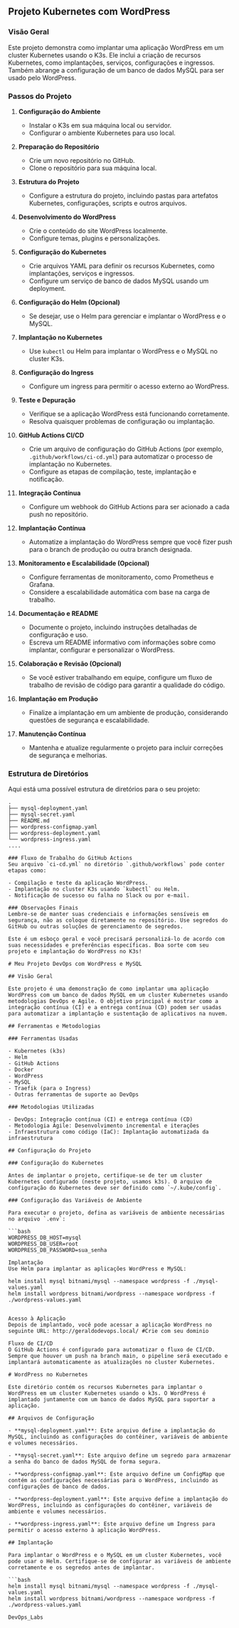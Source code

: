 
## Projeto Kubernetes com WordPress

### Visão Geral
Este projeto demonstra como implantar uma aplicação WordPress em um cluster Kubernetes usando o K3s. Ele inclui a criação de recursos Kubernetes, como implantações, serviços, configurações e ingressos. Também abrange a configuração de um banco de dados MySQL para ser usado pelo WordPress.

### Passos do Projeto
1. **Configuração do Ambiente**
   - Instalar o K3s em sua máquina local ou servidor.
   - Configurar o ambiente Kubernetes para uso local.

2. **Preparação do Repositório**
   - Crie um novo repositório no GitHub.
   - Clone o repositório para sua máquina local.

3. **Estrutura do Projeto**
   - Configure a estrutura do projeto, incluindo pastas para artefatos Kubernetes, configurações, scripts e outros arquivos.

4. **Desenvolvimento do WordPress**
   - Crie o conteúdo do site WordPress localmente.
   - Configure temas, plugins e personalizações.

5. **Configuração do Kubernetes**
   - Crie arquivos YAML para definir os recursos Kubernetes, como implantações, serviços e ingressos.
   - Configure um serviço de banco de dados MySQL usando um deployment.

6. **Configuração do Helm (Opcional)**
   - Se desejar, use o Helm para gerenciar e implantar o WordPress e o MySQL.

7. **Implantação no Kubernetes**
   - Use `kubectl` ou Helm para implantar o WordPress e o MySQL no cluster K3s.

8. **Configuração do Ingress**
   - Configure um ingress para permitir o acesso externo ao WordPress.

9. **Teste e Depuração**
   - Verifique se a aplicação WordPress está funcionando corretamente.
   - Resolva quaisquer problemas de configuração ou implantação.

10. **GitHub Actions CI/CD**
    - Crie um arquivo de configuração do GitHub Actions (por exemplo, `.github/workflows/ci-cd.yml`) para automatizar o processo de implantação no Kubernetes.
    - Configure as etapas de compilação, teste, implantação e notificação.

11. **Integração Contínua**
    - Configure um webhook do GitHub Actions para ser acionado a cada push no repositório.

12. **Implantação Contínua**
    - Automatize a implantação do WordPress sempre que você fizer push para o branch de produção ou outra branch designada.

13. **Monitoramento e Escalabilidade (Opcional)**
    - Configure ferramentas de monitoramento, como Prometheus e Grafana.
    - Considere a escalabilidade automática com base na carga de trabalho.

14. **Documentação e README**
    - Documente o projeto, incluindo instruções detalhadas de configuração e uso.
    - Escreva um README informativo com informações sobre como implantar, configurar e personalizar o WordPress.

15. **Colaboração e Revisão (Opcional)**
    - Se você estiver trabalhando em equipe, configure um fluxo de trabalho de revisão de código para garantir a qualidade do código.

16. **Implantação em Produção**
    - Finalize a implantação em um ambiente de produção, considerando questões de segurança e escalabilidade.

17. **Manutenção Contínua**
    - Mantenha e atualize regularmente o projeto para incluir correções de segurança e melhorias.

### Estrutura de Diretórios
Aqui está uma possível estrutura de diretórios para o seu projeto:

```
.
├── mysql-deployment.yaml
├── mysql-secret.yaml
├── README.md
├── wordpress-configmap.yaml
├── wordpress-deployment.yaml
└── wordpress-ingress.yaml
....

### Fluxo de Trabalho do GitHub Actions
Seu arquivo `ci-cd.yml` no diretório `.github/workflows` pode conter etapas como:

- Compilação e teste da aplicação WordPress.
- Implantação no cluster K3s usando `kubectl` ou Helm.
- Notificação de sucesso ou falha no Slack ou por e-mail.

### Observações Finais
Lembre-se de manter suas credenciais e informações sensíveis em segurança, não as coloque diretamente no repositório. Use segredos do GitHub ou outras soluções de gerenciamento de segredos.

Este é um esboço geral e você precisará personalizá-lo de acordo com suas necessidades e preferências específicas. Boa sorte com seu projeto e implantação do WordPress no K3s!

# Meu Projeto DevOps com WordPress e MySQL

## Visão Geral

Este projeto é uma demonstração de como implantar uma aplicação WordPress com um banco de dados MySQL em um cluster Kubernetes usando metodologias DevOps e Agile. O objetivo principal é mostrar como a integração contínua (CI) e a entrega contínua (CD) podem ser usadas para automatizar a implantação e sustentação de aplicativos na nuvem.

## Ferramentas e Metodologias

### Ferramentas Usadas

- Kubernetes (k3s)
- Helm
- GitHub Actions
- Docker
- WordPress
- MySQL
- Traefik (para o Ingress)
- Outras ferramentas de suporte ao DevOps

### Metodologias Utilizadas

- DevOps: Integração contínua (CI) e entrega contínua (CD)
- Metodologia Agile: Desenvolvimento incremental e iterações
- Infraestrutura como código (IaC): Implantação automatizada da infraestrutura

## Configuração do Projeto

### Configuração do Kubernetes

Antes de implantar o projeto, certifique-se de ter um cluster Kubernetes configurado (neste projeto, usamos k3s). O arquivo de configuração do Kubernetes deve ser definido como `~/.kube/config`.

### Configuração das Variáveis de Ambiente

Para executar o projeto, defina as variáveis de ambiente necessárias no arquivo `.env`:

```bash
WORDPRESS_DB_HOST=mysql
WORDPRESS_DB_USER=root
WORDPRESS_DB_PASSWORD=sua_senha

Implantação
Use Helm para implantar as aplicações WordPress e MySQL:

helm install mysql bitnami/mysql --namespace wordpress -f ./mysql-values.yaml
helm install wordpress bitnami/wordpress --namespace wordpress -f ./wordpress-values.yaml


Acesso à Aplicação
Depois de implantado, você pode acessar a aplicação WordPress no seguinte URL: http://geraldodevops.local/ #Crie com seu dominio

Fluxo de CI/CD
O GitHub Actions é configurado para automatizar o fluxo de CI/CD. Sempre que houver um push na branch main, o pipeline será executado e implantará automaticamente as atualizações no cluster Kubernetes.

# WordPress no Kubernetes

Este diretório contém os recursos Kubernetes para implantar o WordPress em um cluster Kubernetes usando o k3s. O WordPress é implantado juntamente com um banco de dados MySQL para suportar a aplicação.

## Arquivos de Configuração

- **mysql-deployment.yaml**: Este arquivo define a implantação do MySQL, incluindo as configurações do contêiner, variáveis de ambiente e volumes necessários.

- **mysql-secret.yaml**: Este arquivo define um segredo para armazenar a senha do banco de dados MySQL de forma segura.

- **wordpress-configmap.yaml**: Este arquivo define um ConfigMap que contém as configurações necessárias para o WordPress, incluindo as configurações de banco de dados.

- **wordpress-deployment.yaml**: Este arquivo define a implantação do WordPress, incluindo as configurações do contêiner, variáveis de ambiente e volumes necessários.

- **wordpress-ingress.yaml**: Este arquivo define um Ingress para permitir o acesso externo à aplicação WordPress.

## Implantação

Para implantar o WordPress e o MySQL em um cluster Kubernetes, você pode usar o Helm. Certifique-se de configurar as variáveis de ambiente corretamente e os segredos antes de implantar.

```bash
helm install mysql bitnami/mysql --namespace wordpress -f ./mysql-values.yaml
helm install wordpress bitnami/wordpress --namespace wordpress -f ./wordpress-values.yaml

DevOps_Labs 